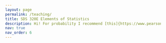 ```yaml
---
layout: page
permalink: /teaching/
title: SDS 320E Elements of Statistics
description: Hi! For probability I recommend [this]{https://www.pearson.com/en-us/subject-catalog/p/first-course-in-probability-a/P200000006334/9780137504589} book.
nav: true
nav_order: 6
---
```


